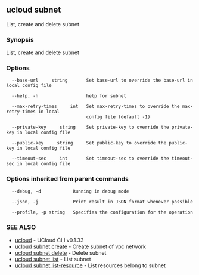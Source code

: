 ## ucloud subnet

List, create and delete subnet

### Synopsis

List, create and delete subnet

### Options

```
  --base-url     string       Set base-url to override the base-url in local config file 

  --help, -h                  help for subnet 

  --max-retry-times     int   Set max-retry-times to override the max-retry-times in local
                              config file (default -1) 

  --private-key     string    Set private-key to override the private-key in local config file 

  --public-key     string     Set public-key to override the public-key in local config file 

  --timeout-sec     int       Set timeout-sec to override the timeout-sec in local config file 

```

### Options inherited from parent commands

```
  --debug, -d            Running in debug mode 

  --json, -j             Print result in JSON format whenever possible 

  --profile, -p string   Specifies the configuration for the operation 

```

### SEE ALSO

* [ucloud](cli/cmd/ucloud)	 - UCloud CLI v0.1.33
* [ucloud subnet create](cli/cmd/ucloud/subnet/create)	 - Create subnet of vpc network
* [ucloud subnet delete](cli/cmd/ucloud/subnet/delete)	 - Delete subnet
* [ucloud subnet list](cli/cmd/ucloud/subnet/list)	 - List subnet
* [ucloud subnet list-resource](cli/cmd/ucloud/subnet/list-resource)	 - List resources belong to subnet

